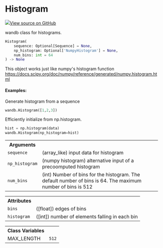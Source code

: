 # Histogram



[![](https://www.tensorflow.org/images/GitHub-Mark-32px.png)View source on GitHub](https://www.github.com/wandb/client/tree/v0.10.28/wandb/sdk/data_types.py#L265-L342)




wandb class for histograms.

```python
Histogram(
    sequence: Optional[Sequence] = None,
    np_histogram: Optional['NumpyHistogram'] = None,
    num_bins: int = 64
) -> None
```




This object works just like numpy's histogram function
https://docs.scipy.org/doc/numpy/reference/generated/numpy.histogram.html

#### Examples:

Generate histogram from a sequence
```python
wandb.Histogram([1,2,3])
```

Efficiently initialize from np.histogram.
```python
hist = np.histogram(data)
wandb.Histogram(np_histogram=hist)
```



<!-- Tabular view -->
<table>
<tr><th>Arguments</th></tr>

<tr>
<td>
<code>sequence</code>
</td>
<td>
(array_like) input data for histogram
</td>
</tr><tr>
<td>
<code>np_histogram</code>
</td>
<td>
(numpy histogram) alternative input of a precoomputed histogram
</td>
</tr><tr>
<td>
<code>num_bins</code>
</td>
<td>
(int) Number of bins for the histogram.  The default number of bins
is 64.  The maximum number of bins is 512
</td>
</tr>
</table>





<!-- Tabular view -->
<table>
<tr><th>Attributes</th></tr>

<tr>
<td>
<code>bins</code>
</td>
<td>
([float]) edges of bins
</td>
</tr><tr>
<td>
<code>histogram</code>
</td>
<td>
([int]) number of elements falling in each bin
</td>
</tr>
</table>





<!-- Tabular view -->
<table>
<tr><th>Class Variables</th></tr>

<tr>
<td>
MAX_LENGTH<a id="MAX_LENGTH"></a>
</td>
<td>
<code>512</code>
</td>
</tr>
</table>

